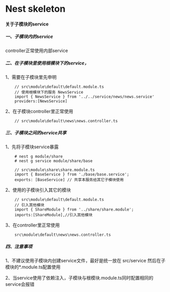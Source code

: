 # Nest skeleton


#### 关于子模块的service

##### 一、子模块内的service
controller正常使用内部service

##### 二、在子模块里使用根模块下的service，
1、需要在子模块里先申明
```
    // src\module\default\default.module.ts
    // 使用根模块下的服务 NewsService
    import { NewsService } from '../../service/news/news.service'
    providers:[NewsService]
```
2、在子模块controller里正常使用
```
    // src\module\default\news\news.controller.ts
```

##### 三、子模块之间的service共享
1、先将子模块service暴露
```
    # nest g module/share
    # nest g service module/share/base

    // src\module\share\share.module.ts
    import { BaseService } from './base/base.service';
    exports: [BaseService] // 共享本服务给其它子模块使用
```
2、使用的子模块引入其它的模块
```
    // src\module\default\default.module.ts
    // 引入其他模块
    import { ShareModule } from '../share/share.module';
    imports:[ShareModule],//引入其他模块
```
3、在controller里正常使用
```
    src\module\default\news\news.controller.ts   
```

##### 四、注意事项
    
1、不建议使用子模块内创建service文件，最好是统一放在 src/service 然后在子模块的*.module.ts配置使用        
    
2、当service使用了依赖注入，子模块与根模块.module.ts同时配置相同的service会报错

